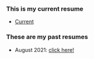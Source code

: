 ### This is my current resume
- [Current](./resume.pdf)

### These are my past resumes
- August 2021: [click here!](./resume-aug.pdf)
